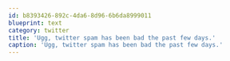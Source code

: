```yaml
---
id: b8393426-892c-4da6-8d96-6b6da8999011
blueprint: text
category: twitter
title: 'Ugg, twitter spam has been bad the past few days.'
caption: 'Ugg, twitter spam has been bad the past few days.'
---
```

